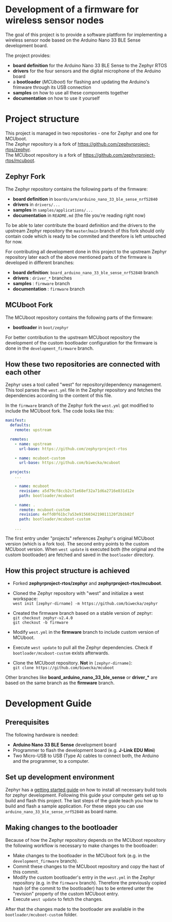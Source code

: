 # Development of a firmware for wireless sensor nodes
The goal of this project is to provide a software plattform
for implementing a wireless sensor node based on the
Arduino Nano 33 BLE Sense development board.

The project provides:
-   **board definition** for the Arduino Nano 33 BLE Sense to the Zephyr RTOS
-   **drivers** for the four sensors and the digital microphone of the Arduino
    board
-   a **bootloader** (*MCUboot*) for flashing and updating the Arduino's
    frimware through its USB connection
-   **samples** on how to use all these components together
-   **documentation** on how to use it yourself

# Project structure
This project is managed in two repositories -
one for Zephyr and one for MCUboot.  
The Zephyr repository is a fork of
https://github.com/zephyrproject-rtos/zephyr.  
The MCUboot repository is a fork of
https://github.com/zephyrproject-rtos/mcuboot.


## Zephyr Fork
The Zephyr repository contains the following parts of the firmware:
-   **board definition** in `boards/arm/arduino_nano_33_ble_sense_nrf52840`
-   **drivers** in `drivers/...`
-   **samples** in `samples/applications/...`
-   **documentation** in `README.md` (the file you're reading right now)

To be able to later contribute the board definition and the drivers
to the upstream Zephyr repository the `master`/`main` branch of
this fork should only contain code which is ready to be commited
and therefore is left untouched for now.

For contributing all development done in this project to the upstream
Zephyr repository later each of the above mentioned parts of the firmware
is developed in different branches:
-   **board definition**: `board_arduino_nano_33_ble_sense_nrf52840` branch
-   **drivers**         : `driver_*` branches
-   **samples**         : `firmware` branch
-   **documentation**   : `firmware` branch

## MCUboot Fork
The MCUboot repository contains the following parts of the firmware:
-   **bootloader** in `boot/zephyr`

For better contribution to the upstream MCUboot repository the development
of the custom bootloader configuration for the firmware is done in the
`development_firmware` branch.

## How these two repositories are connected with each other
Zephyr uses a tool called "west" for repository/dependency management.
This tool parses the `west.yml` file in the Zephyr repository
and fetches the dependencies according to the content of this file.

In the `firmware` branch of the Zephyr fork the `west.yml` got modified
to include the MCUboot fork. The code looks like this:
```yml
manifest:
  defaults:
    remote: upstream

  remotes:
    - name: upstream
      url-base: https://github.com/zephyrproject-rtos

    - name: mcuboot-custom
      url-base: https://github.com/biwecka/mcuboot

  projects:
    ...

    - name: mcuboot
      revision: a5d79cf8ccb2c71e68ef32a71d6a2716e831d12e
      path: bootloader/mcuboot

    - name: .
      remote: mcuboot-custom
      revision: 4effd0f61bc7a53e9156034219011120f2b1b82f
      path: bootloader/mcuboot-custom

    ...
```

The first entry under "projects" references Zephyr's original MCUboot version
(which is a fork too).
The second entry points to the custom MCUboot version.
When `west update` is executed both (the original and the custom bootloader)
are fetched and saved in the `bootloader` directory.

## How this project structure is achieved
-   Forked **zephyrproject-rtos/zephyr** and **zephyrproject-rtos/mcuboot**.

-   Cloned the Zephyr repository with "west" and initialize a west workspace:  
    `west init [zephyr-dirname] -m https://github.com/biwecka/zephyr`

-   Created the firmware branch based on a stable version of zephyr:  
    `git checkout zephyr-v2.4.0`  
    `git checkout -b firmware`

-   Modify `west.yml` in the **firmware** branch to include custom version
    of MCUboot.

-   Execute `west update` to pull all the Zephyr dependencies.
    Check if `bootloader/mcuboot-custom` exists afterwards.

-   Clone the MCUboot repository. **Not** in `[zephyr-dirname]`:  
    `git clone https://github.com/biwecka/mcuboot`

Other branches like **board_arduino_nano_33_ble_sense** or **driver_\***
are based on the same branch as the **firmware** branch.

# Development Guide
## Prerequisites
The following hardware is needed:
-   **Arduino Nano 33 BLE Sense** development board
-   Programmer to flash the development board (e.g. **J-Link EDU Mini**)
-   Two Micro-USB to USB (Type A) cables to connect both, the Arduino and
    the programmer, to a computer.

## Set up development environment
Zephyr has a [getting started guide](https://docs.zephyrproject.org/latest/getting_started/index.html)
on how to install all necessary build tools
for zephyr development.
Following this guide your computer gets set up to build and flash
this project.
The last steps of the guide teach you how to
build and flash a sample application. For these steps you can use
`arduino_nano_33_ble_sense_nrf52840` as board name.

## Making changes to the bootloader
Because of how the Zephyr repository depends on the MCUboot repository the
following workflow is necessary to make changes to the bootloader:
-   Make changes to the bootloader in the MCUboot fork
    (e.g. in the `development_firmware` branch).
-   Commit these changes to the MCUboot repository and copy the hast
    of this commit.
-   Modify the custom bootloader's entry in the `west.yml` in the Zephyr
    repository (e.g. in the `firmware` branch).
    Therefore the previously copied hash (of the commit to the bootloader)
    has to be entered unter the "revision" property of the
    custom MCUboot entry.
-   Execute `west update` to fetch the changes.

After that the changes made to the bootloader are available in the
`bootloader/mcuboot-custom` folder.

## 